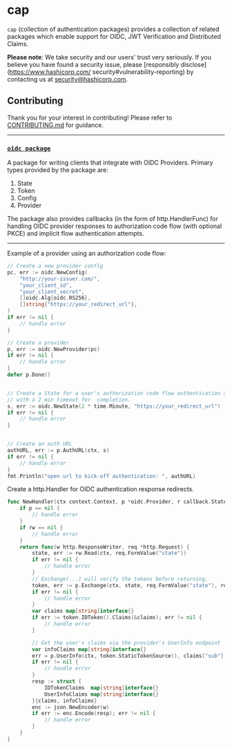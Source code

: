 # cap

`cap` (collection of authentication packages) provides a collection of related
packages which enable support for OIDC, JWT Verification and Distributed Claims.

**Please note**: We take security and our users' trust very seriously. If you 
believe you have found a security issue, please [responsibly
disclose](https://www.hashicorp.com/ security#vulnerability-reporting) by
contacting us at  security@hashicorp.com.

## Contributing

Thank you for your interest in contributing! Please refer to
[CONTRIBUTING.md](https://github.com/hashicorp/cap/blob/main/CONTRIBUTING.md)
for guidance. 

<hr>

### [`oidc package`](./oidc) 
 A package for writing clients that integrate with OIDC Providers. Primary types provided by the
 package are: 
 1. State
 2. Token
 3. Config
 4. Provider 

The package also provides callbacks (in the form of http.HandlerFunc) for
handling OIDC provider responses to authorization code flow (with optional PKCE)
and implicit flow authentication attempts.
<hr>

Example of a provider using an authorization code flow:
```go
// Create a new provider config
pc, err := oidc.NewConfig(
    "http://your-issuer.com/",
    "your_client_id",
    "your_client_secret",
    []oidc.Alg{oidc.RS256},
    []string{"https://your_redirect_url"},
)
if err != nil {
    // handle error
}

// Create a provider
p, err := oidc.NewProvider(pc)
if err != nil {
    // handle error
}
defer p.Done()


// Create a State for a user's authorization code flow authentication attempt, 
// with a 2 min timeout for  completion. 
s, err := oidc.NewState(2 * time.Minute, "https://your_redirect_url")
if err != nil {
    // handle error
}


// Create an auth URL
authURL, err := p.AuthURL(ctx, s)
if err != nil {
    // handle error
}
fmt.Println("open url to kick-off authentication: ", authURL)
```

Create a http.Handler for OIDC authentication response redirects.
```go
func NewHandler(ctx context.Context, p *oidc.Provider, r callback.StateReader) (http.HandlerFunc, error)
    if p == nil { 
        // handle error
    }
    if rw == nil {
        // handle error
    }
    return func(w http.ResponseWriter, req *http.Request) {
        state, err := rw.Read(ctx, req.FormValue("state"))
        if err != nil {
            // handle error
        }
        // Exchange(...) will verify the tokens before returning. 
        token, err := p.Exchange(ctx, state, req.FormValue("state"), req.FormValue("code"))
        if err != nil {
            // handle error
        }
        var claims map[string]interface{}
        if err := token.IDToken().Claims(&claims); err != nil {
            // handle error
        }

        // Get the user's claims via the provider's UserInfo endpoint
        var infoClaims map[string]interface{}
        err = p.UserInfo(ctx, token.StaticTokenSource(), claims["sub"].(string), &infoClaims)
        if err != nil {
            // handle error
        }
        resp := struct {
		    IDTokenClaims  map[string]interface{}
		    UserInfoClaims map[string]interface{}
		}{claims, infoClaims}
		enc := json.NewEncoder(w)
		if err := enc.Encode(resp); err != nil {
			// handle error
        }
    }
}
```
  
 
